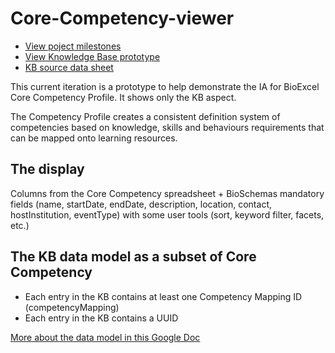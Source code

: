 # Core-Competency-viewer
- [View poject milestones](https://github.com/ebiwd/Core-Competency-viewer/milestones?direction=asc&sort=due_date&state=open)
- [View Knowledge Base prototype](https://ebiwd.github.io/Core-Competency-viewer/knowledge-base.html)
- [KB source data sheet](https://docs.google.com/spreadsheets/d/1R75b-HpHg0omN4FpdRLVNJpN0efmw5eGeSV5xA8xSlY/edit#gid=756395543)

This current iteration is a prototype to help demonstrate the IA for BioExcel Core Competency Profile. It shows only the KB aspect.

The Competency Profile creates a consistent definition system of competencies based on knowledge, skills and behaviours requirements that can be mapped onto learning resources.

## The display
Columns from the Core Competency spreadsheet + BioSchemas mandatory fields (name, startDate, endDate, description, location, contact, hostInstitution, eventType) with some user tools (sort, keyword filter, facets, etc.)

## The KB data model as a subset of Core Competency
  - Each entry in the KB contains at least one Competency Mapping ID (competencyMapping)
  - Each entry in the KB contains a UUID

[More about the data model in this Google Doc](https://calendar.google.com/calendar/render?pli=1#main_7)
